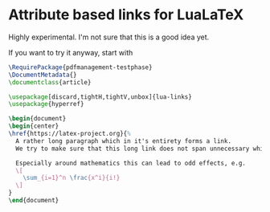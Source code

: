 # Attribute based links for LuaLaTeX

Highly experimental. I'm not sure that this is a good idea yet.

If you want to try it anyway, start with

```tex
\RequirePackage{pdfmanagement-testphase}
\DocumentMetadata{}
\documentclass{article}

\usepackage[discard,tightH,tightV,unbox]{lua-links}
\usepackage{hyperref}

\begin{document}
\begin{center}
\href{https://latex-project.org}{%
  A rather long paragraph which in it's entirety forms a link.
  We try to make sure that this long link does not span unnecessary whitespace.

  Especially around mathematics this can lead to odd effects, e.g.
  \[
    \sum_{i=1}^n \frac{x^i}{i!}
  \]
}
\end{document}
```
